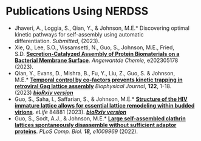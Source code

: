 # Publications Using NERDSS
- Jhaveri, A., Loggia, S., Qian, Y., & Johnson, M.E.* Discovering optimal kinetic pathways for self-assembly using automatic differentiation. *Submitted*, (2023).
- Xie, Q., Lee, S.O., Vissamsetti, N., Guo, S., Johnson, M.E., Fried, S.D. **[Secretion-Catalyzed Assembly of Protein Biomaterials on a Bacterial Membrane Surface](https://onlinelibrary.wiley.com/doi/10.1002/anie.202305178)**. *Angewantde Chemie,* e202305178 (2023).
- Qian, Y., Evans, D., Mishra, B., Fu, Y., Liu, Z., Guo, S. & Johnson, M.E.* **[Temporal control by co-factors prevents kinetic trapping in retroviral Gag lattice assembly](https://authors.elsevier.com/a/1hPKi1SPT42g-)** *Biophysical Journal*, **122**, 1-18. (2023) ***[bioRxiv version](https://www.biorxiv.org/content/10.1101/2023.02.08.527704v1)***
- Guo, S., Saha, I., Saffarian, S., & Johnson, M.E.* **[Structure of the HIV immature lattice allows for essential lattice remodeling within budded virions](https://elifesciences.org/articles/84881)**. *eLife* 84881 (2023). ***[bioRxiv version](https://www.biorxiv.org/content/10.1101/2022.11.21.517392v1)***
- Guo, S., Sodt, A.J., & Johnson, M.E.* **[Large self-assembled clathrin lattices spontaneously disassemble without sufficient adaptor proteins](https://journals.plos.org/ploscompbiol/article?id=10.1371/journal.pcbi.1009969)**. *PLoS Comp. Biol. **18,** e1009969* (2022).
